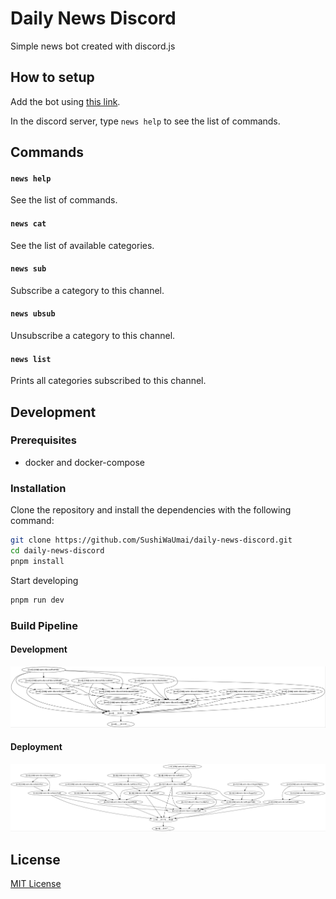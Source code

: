 # Daily News Discord

Simple news bot created with discord.js

## How to setup

Add the bot using [this link](https://discord.com/api/oauth2/authorize?client_id=947850099864768523&permissions=8&scope=bot%20applications.commands).

In the discord server, type `news help` to see the list of commands.

## Commands

#### `news help`

See the list of commands.

#### `news cat`

See the list of available categories.

#### `news sub`

Subscribe a category to this channel.

#### `news ubsub`

Unsubscribe a category to this channel.

#### `news list`

Prints all categories subscribed to this channel.

## Development
### Prerequisites

- docker and docker-compose

### Installation

Clone the repository and install the dependencies with the following command:

```bash
git clone https://github.com/SushiWaUmai/daily-news-discord.git
cd daily-news-discord
pnpm install
```

Start developing

```bash
pnpm run dev
```

### Build Pipeline

#### Development

![Development](.github/development-graph.jpg)

#### Deployment

![Deployment](.github/deployment-graph.jpg)

## License
[MIT License](LICENSE)